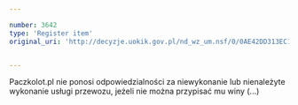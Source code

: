 ```yaml
---

number: 3642
type: 'Register item'
original_uri: 'http://decyzje.uokik.gov.pl/nd_wz_um.nsf/0/0AE42DD313EC14E1C1257A610030DCFB?OpenDocument'


---
```


Paczkolot.pl nie ponosi odpowiedzialności za niewykonanie lub nienależyte wykonanie usługi przewozu, jeżeli nie można przypisać mu winy (...)
